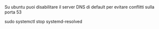 Su ubuntu puoi disabilitare il server DNS di default per evitare conflitti sulla porta 53

sudo systemctl stop systemd-resolved
